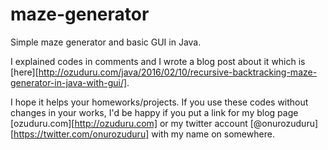 # maze-generator
Simple maze generator and basic GUI in Java.

I explained codes in comments and I wrote a blog post about it which is [here][http://ozuduru.com/java/2016/02/10/recursive-backtracking-maze-generator-in-java-with-gui/].

I hope it helps your homeworks/projects. If you use these codes without changes in your works, 
I'd be happy if you put a link for my blog page [ozuduru.com][http://ozuduru.com] or my twitter account [@onurozuduru][https://twitter.com/onurozuduru] with my name on somewhere.

